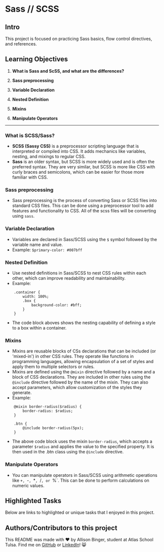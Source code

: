 # Sass // SCSS

## Intro
This project is focused on practicing Sass basics, flow control directives, and references.



## Learning Objectives

1. **What is Sass and ScSS, and what are the differences?**

2. **Sass preprocessing**

3. **Variable Declaration**

4. **Nested Definition**

5. **Mixins**

6. **Manipulate Operators**

---
### What is SCSS/Sass?
-	**SCSS (Sassy CSS)** is a preprocessor scripting language that is interpreted or compiled into CSS. It adds mechanics like variables, nesting, and mixings to regular CSS.
-	**Sass** is an older syntax, but SCSS is more widely used and is often the preferred syntax. They are very similar, but SCSS is more like CSS with curly braces and semicolons, which can be easier for those more familiar with CSS.
&nbsp;

### Sass preprocessing
-	Sass preprocessing is the process of converting Sass or SCSS files into standard CSS files. This can be done using a preprocessor tool to add features and functionality to CSS. All of the scss files will be converting using `sass`.
&nbsp;

### Variable Declaration
- Variables are declared in Sass/SCSS using the `$` symbol followed by the variable name and value.
- Example: `$primary-color: #007bff`
&nbsp;

### Nested Definition
- Use nested definitions in Sass/SCSS to nest CSS rules within each other, which can improve readability and maintainability. 
- Example:
```
	.container {
		width: 100%;
		.box {
			background-color: #bff;
		}
	}

```
- The code block aboves shows the nesting capability of defining a style to a box within a container.
&nbsp;

### Mixins
- Mixins are reusable blocks of CSs declarations that can be included (or 'mixed-in') in other CSS rules. They operate like functions in programming languages, allowing encapsulation of a set of styles and apply them to multiple selectors or rules.
- Mixins are defined using the `@mixin` directive followed by a name and a block of CSS declarations. They are included in other rules using the `@include` directive followed by the name of the mixin. They can also accept parameters, which allow customization of the styles they generate.
- Example: 
```
	@mixin border-radius($radius) {
		border-radius: $radius;
	}

	.btn {
		@include border-radius(5px);
	}
```
- The above code block uses the mixin `border-radius`, which accepts a parameter `$radius` and applies the value to the specified property. It is then used in the .btn class using the `@include` directive.
&nbsp;

### Manipulate Operators
- You can manipulate operators in Sass/SCSS using arithmetic operations like `+, `-`, `*`, `/`, or `%`. This can be done to perform calculations on numeric values.

## Highlighted Tasks
Below are links to highlighted or unique tasks that I enjoyed in this project.


## Authors/Contributors to this project
This README was made with :heart: by Allison Binger, student at Atlas School Tulsa. Find me on [GitHub](https://github.com/allisonabinger) or [LinkedIn](https://linkedin.com/in/allisonbinger)! :smile_cat:
